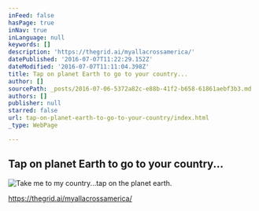```yaml
---
inFeed: false
hasPage: true
inNav: true
inLanguage: null
keywords: []
description: 'https://thegrid.ai/myallacrossamerica/'
datePublished: '2016-07-07T11:22:29.152Z'
dateModified: '2016-07-07T11:11:04.398Z'
title: Tap on planet Earth to go to your country...
author: []
sourcePath: _posts/2016-07-06-5372a82c-e88b-41f2-b658-61861aebf3b3.md
authors: []
publisher: null
starred: false
url: tap-on-planet-earth-to-go-to-your-country/index.html
_type: WebPage

---
```

## Tap on planet Earth to go to your country...
![Take me to my country...tap on the planet earth.](https://the-grid-user-content.s3-us-west-2.amazonaws.com/7c6fe8fc-2474-4595-9cf5-7580444d58bb.jpg)

https://thegrid.ai/myallacrossamerica/
